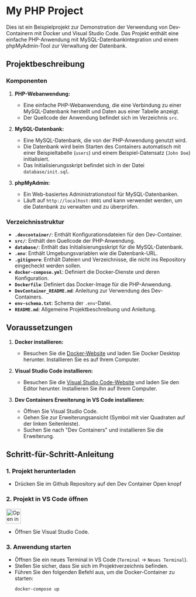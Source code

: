 # My PHP Project
 
Dies ist ein Beispielprojekt zur Demonstration der Verwendung von Dev-Containern mit Docker und Visual Studio Code. Das Projekt enthält eine einfache PHP-Anwendung mit MySQL-Datenbankintegration und einem phpMyAdmin-Tool zur Verwaltung der Datenbank.
 
## Projektbeschreibung
 
### Komponenten
 
 
1. **PHP-Webanwendung:**
   - Eine einfache PHP-Webanwendung, die eine Verbindung zu einer MySQL-Datenbank herstellt und Daten aus einer Tabelle anzeigt.
   - Der Quellcode der Anwendung befindet sich im Verzeichnis `src`.
 
2. **MySQL-Datenbank:**
   - Eine MySQL-Datenbank, die von der PHP-Anwendung genutzt wird.
   - Die Datenbank wird beim Starten des Containers automatisch mit einer Beispieltabelle (`users`) und einem Beispiel-Datensatz (`John Doe`) initialisiert.
   - Das Initialisierungsskript befindet sich in der Datei `database/init.sql`.
 
3. **phpMyAdmin:**
   - Ein Web-basiertes Administrationstool für MySQL-Datenbanken.
   - Läuft auf `http://localhost:8081` und kann verwendet werden, um die Datenbank zu verwalten und zu überprüfen.
 
### Verzeichnisstruktur
 
- **`.devcontainer/`**: Enthält Konfigurationsdateien für den Dev-Container.
- **`src/`**: Enthält den Quellcode der PHP-Anwendung.
- **`database/`**: Enthält das Initialisierungsskript für die MySQL-Datenbank.
- **`.env`**: Enthält Umgebungsvariablen wie die Datenbank-URL.
- **`.gitignore`**: Enthält Dateien und Verzeichnisse, die nicht ins Repository eingecheckt werden sollen.
- **`docker-compose.yml`**: Definiert die Docker-Dienste und deren Konfiguration.
- **`Dockerfile`**: Definiert das Docker-Image für die PHP-Anwendung.
- **`DevContainer_README.md`**: Anleitung zur Verwendung des Dev-Containers.
- **`env-schema.txt`**: Schema der `.env`-Datei.
- **`README.md`**: Allgemeine Projektbeschreibung und Anleitung.
 
## Voraussetzungen
 
1. **Docker installieren:**
   - Besuchen Sie die [Docker-Website](https://www.docker.com/products/docker-desktop) und laden Sie Docker Desktop herunter. Installieren Sie es auf Ihrem Computer.
 
2. **Visual Studio Code installieren:**
   - Besuchen Sie die [Visual Studio Code-Website](https://code.visualstudio.com/) und laden Sie den Editor herunter. Installieren Sie ihn auf Ihrem Computer.
 
3. **Dev Containers Erweiterung in VS Code installieren:**
   - Öffnen Sie Visual Studio Code.
   - Gehen Sie zur Erweiterungsansicht (Symbol mit vier Quadraten auf der linken Seitenleiste).
   - Suchen Sie nach "Dev Containers" und installieren Sie die Erweiterung.
 
## Schritt-für-Schritt-Anleitung
 
### 1. Projekt herunterladen
 
- Drücken Sie im Github Repository auf den Dev Container Open knopf
 
### 2. Projekt in VS Code öffnen
<a href="https://vscode.dev/redirect?url=vscode://ms-vscode-remote.remote-containers/cloneInVolume?url=https://github.com/Timonschool/M169-LB.git">
  <img 
    src="https://img.shields.io/badge/Open_in-DevContainer-blue?logo=visual-studio-code" 
    alt="Open in DevContainer" 
    height="40"
  >
</a>
 
- Öffnen Sie Visual Studio Code.
 
 
### 3. Anwendung starten
 
- Öffnen Sie ein neues Terminal in VS Code (`Terminal` -> `Neues Terminal`).
- Stellen Sie sicher, dass Sie sich im Projektverzeichnis befinden.
- Führen Sie den folgenden Befehl aus, um die Docker-Container zu starten:
  ```bash
  docker-compose up 
